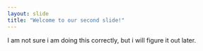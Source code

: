 ```yaml
---
layout: slide
title: "Welcome to our second slide!"
---
```

I am not sure i am doing this correctly, but i will figure it out later.
